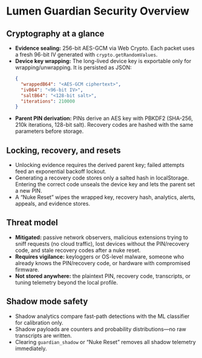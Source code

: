 # Lumen Guardian Security Overview

## Cryptography at a glance
- **Evidence sealing:** 256-bit AES-GCM via Web Crypto. Each packet uses a fresh 96-bit IV generated with `crypto.getRandomValues`.
- **Device key wrapping:** The long-lived device key is exportable only for wrapping/unwrapping. It is persisted as JSON:
  ```json
  {
    "wrappedB64": "<AES-GCM ciphertext>",
    "ivB64": "<96-bit IV>",
    "saltB64": "<128-bit salt>",
    "iterations": 210000
  }
  ```
- **Parent PIN derivation:** PINs derive an AES key with PBKDF2 (SHA-256, 210k iterations, 128-bit salt). Recovery codes are hashed with the same parameters before storage.

## Locking, recovery, and resets
- Unlocking evidence requires the derived parent key; failed attempts feed an exponential backoff lockout.
- Generating a recovery code stores only a salted hash in localStorage. Entering the correct code unseals the device key and lets the parent set a new PIN.
- A “Nuke Reset” wipes the wrapped key, recovery hash, analytics, alerts, appeals, and evidence stores.

## Threat model
- **Mitigated:** passive network observers, malicious extensions trying to sniff requests (no cloud traffic), lost devices without the PIN/recovery code, and stale recovery codes after a nuke reset.
- **Requires vigilance:** keyloggers or OS-level malware, someone who already knows the PIN/recovery code, or hardware with compromised firmware.
- **Not stored anywhere:** the plaintext PIN, recovery code, transcripts, or tuning telemetry beyond the local profile.

## Shadow mode safety
- Shadow analytics compare fast-path detections with the ML classifier for calibration only.
- Shadow payloads are counters and probability distributions—no raw transcripts are written.
- Clearing `guardian_shadow` or “Nuke Reset” removes all shadow telemetry immediately.
